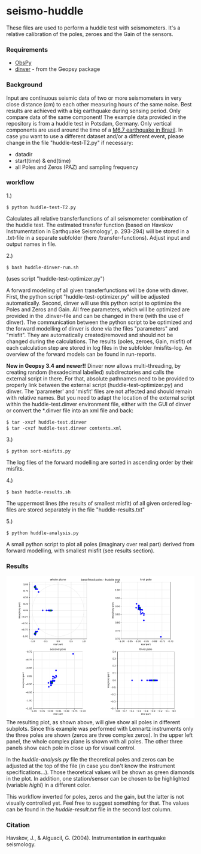 # seismo-huddle
These files are used to perform a huddle test with seismometers. It's a relative calibration of the poles, zeroes and the Gain of the sensors.


### Requirements
* [ObsPy](http://obspy.org)
* [dinver](http://www.geopsy.org/download.php) - from the Geopsy package


### Background
Input are continuous seismic data of two or more seismometers in very close distance (cm) to each other measuring hours of the same noise. Best results are achieved with a big earthquake during sensing period. Only compare data of the same component! The example data provided in the repository is from a huddle test in Potsdam, Germany. Only vertical components are used around the time of a [M6.7 earthquake in Brazil](https://geofon.gfz-potsdam.de/eqinfo/event.php?id=gfz2019aiuk). In case you want to use a different dataset and/or a different event, please change in the file "huddle-test-T2.py" if necessary:

* datadir
* start(time) & end(time)
* all Poles and Zeros (PAZ) and sampling frequency


### workflow

1.)
```
$ python huddle-test-T2.py
```
Calculates all relative transferfunctions of all seismometer combination of the huddle test. The estimated transfer function (based on Havskov Instrumentation in Earthquake Seismology', p. 293-294) will be stored in a .txt-file in a separate subfolder (here /transfer-functions). Adjust input and output names in file.

2.)
```
$ bash huddle-dinver-run.sh
```
(uses script "huddle-test-optimizer.py")

A forward modeling of all given transferfunctions will be done with dinver. First, the python script "huddle-test-optimizer.py" will be adjusted automatically. Second, dinver will use this python script to optimize the Poles and Zeros and Gain. All free parameters, which will be optimized are provided in the .dinver-file and can be changed in there (with the use of dinver). The communication between the python script to be optimized and the forward modelling of dinver is done via the files "parameters" and "misfit". They are automatically created/removed and should not be changed during the calculations. The results (poles, zeroes, Gain, misfit) of each calculation step are stored in log files in the subfolder /misfits-log. An overview of the forward models can be found in run-reports.

**New in Geopsy 3.4 and newer!!**
Dinver now allows multi-threading, by creating random (hexadecimal labelled) subdirectories and calls the external script in there. For that, absolute pathnames need to be provided to properly link between the external script (huddle-test-optimizer.py) and dinver. The 'parameter' and 'misfit' files are not affected and should remain with relative names. But you need to adapt the location of the external script within the huddle-test.dinver environment file, either with the GUI of dinver or convert the *.dinver file into an xml file and back:
```
$ tar -xvzf huddle-test.dinver
$ tar -cvzf huddle-test.dinver contents.xml 
```

3.)
```
$ python sort-misfits.py
```
The log files of the forward modelling are sorted in ascending order by their misfits.

4.)
```
$ bash huddle-results.sh
```
The uppermost lines (the results of smallest misfit) of all given ordered log-files are stored separately in the file "huddle-results.txt"

5.)
```
$ python huddle-analysis.py
```
A small python script to plot all poles (imaginary over real part) derived from forward modelling, with smallest misfit (see results section).

### Results
![resulting plot](example-plot.png)
The resulting plot, as shown above, will give show all poles in different subplots. Since this example was performed with Lennartz instruments only the three poles are shown (zeros are three complex zeros). In the upper left panel, the whole complex plane is shown with all poles. The other three panels show each pole in close up for visual control.

In the *huddle-analysis.py* file the theoretical poles and zeros can be adjusted at the top of the file (in case you don't know the instrument specifications...). Those theoretical values will be shown as green diamonds in the plot. In addition, one station/sensor can be chosen to be highlighted (variable *highl*) in a different color.

This workflow inverted for poles, zeros and the gain, but the latter is not visually controlled yet. Feel free to suggest something for that. The values can be found in the *huddle-result.txt* file in the second last column.

### Citation

Havskov, J., & Alguacil, G. (2004). Instrumentation in earthquake seismology.
